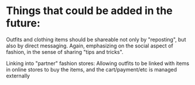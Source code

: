 # Things that could be added in the future:
Outfits and clothing items should be shareable not only by "reposting", but also by direct messaging. Again, emphasizing on the social aspect of fashion, in the sense of sharing "tips and tricks".

Linking into "partner" fashion stores: Allowing outfits to be linked with items in online stores to buy the items, and the cart/payment/etc is managed externally
